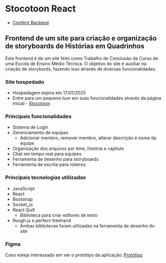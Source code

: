 
# Stocotoon React

- [Conferir Backend](https://github.com/ViniciusSorgetz/Stocotoon_API)

## Frontend de um site para criação e organização de storyboards de Histórias em Quadrinhos

Este frontend é de um site feito como Trabalho de Conclusão de Curso de uma Escola de Ensino Médio Técnica. O objetivo do site é auxiliar na criação de storybords, fazendo isso através de diversas funcionalidades.

### Site hospedado 
- Hospedagem expira em 17/01/2025
- Entre para um pequeno tuor em suas funcionalidades através da página inicial - [Stocotoon](https://stocotoon.netlify.app/)

### Principais funcionalidades
- Sistema de Login
- Gerenciamento de equipes
  - Adicionar membro, remover membro, alterar descrição e nome da equipe
- Organização dos arquivos por time, história e capítulo
- Chat em tempo real para equipes
- Ferramenta de desenho para storyboards
- Ferramenta de escrita para roteiros

### Principais tecnologias utilizadas
- JavaScript
- React
- Bootstrap
- Socket_io
- React Quill
  - Biblioteca para criar editores de texto
- Rough.js e perfect-freehand
  - Ambas bibliotecas foram utilizadas na ferramenta de desenho do site

### Figma
Caso esteja interessado em ver o protótipo da aplicação: [Protótipo](https://www.figma.com/design/cSQHWSH6XybpKRTxox5FRz/Site---Stocotoon?node-id=0-1&t=cKe3xaoQU11QaWn9-1)


